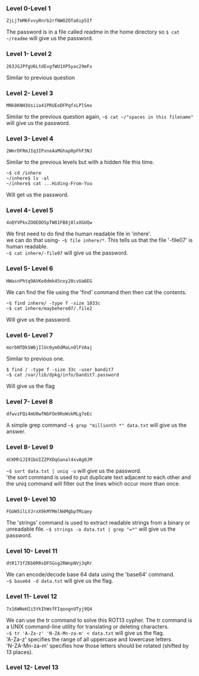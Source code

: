### Level 0-Level 1
```ZjLjTmM6FvvyRnrb2rfNWOZOTa6ip5If```

The password is in a file called readme in the home directory so ```$ cat ~/readme``` will give us the password.  

### Level 1- Level 2
```263JGJPfgU6LtdEvgfWU1XP5yac29mFx```

Similar to previous question

### Level 2- Level 3
```MNk8KNH3Usiio41PRUEoDFPqfxLPlSmx```

Similar to the previous question again, ```~$ cat ~/"spaces in this filename"``` will give us the password. 

### Level 3- Level 4
```2WmrDFRmJIq3IPxneAaMGhap0pFhF3NJ```

Similar to the previous levels but with a hidden file this time.  
```
~$ cd /inhere
~/inhere$ ls -al
~/inhere$ cat ...Hiding-From-You
```
Will get us the password.  

### Level 4- Level 5
```4oQYVPkxZOOEOO5pTW81FB8j8lxXGUQw```

We first need to do find the human readable file in 'inhere'.  
we can do that using- ```~$ file inhere/*```. This tells us that the file '-file07' is human readable.  
```~$ cat inhere/-file07``` will give us the password.  

### Level 5- Level 6
```HWasnPhtq9AVKe0dmk45nxy20cvUa6EG```

We can find the file using the 'find' command then then cat the contents.  
```
~$ find inhere/ -type f -size 1033c
~$ cat inhere/maybehere07/.file2
```  
Will give us the password.  

### Level 6- Level 7
```morbNTDkSW6jIlUc0ymOdMaLnOlFVAaj```

Similar to previous one.  
```
$ find / -type f -size 33c -user bandit7
~$ cat /var/lib/dpkg/info/bandit7.password
```  
Will give us the flag

### Level 7- Level 8
```dfwvzFQi4mU0wfNbFOe9RoWskMLg7eEc```

A simple grep command ```~$ grep "millionth *" data.txt``` will give us the answer.  

### Level 8- Level 9
```4CKMh1JI91bUIZZPXDqGanal4xvAg0JM```

```~$ sort data.txt | uniq -u``` will give us the password.  
'the sort command is used to put duplicate text adjacent to each other and the uniq command will filter out the lines which occur more than once.  

### Level 9- Level 10
```FGUW5ilLVJrxX9kMYMmlN4MgbpfMiqey```

The 'strings' command is used to extract readable strings from a binary or unreadable file.
```~$ strings -a data.txt | grep "=*"``` will give us the password.  

### Level 10- Level 11
```dtR173fZKb0RRsDFSGsg2RWnpNVj3qRr```

We can encode/decode base 64 data using the 'base64' command.  
```~$ base64 -d data.txt``` will give us the flag.

### Level 11- Level 12
```7x16WNeHIi5YkIhWsfFIqoognUTyj9Q4```

We can use the tr command to solve this ROT13 cypher. The tr command is a UNIX command-line utility for translating or deleting characters.  
```~$ tr 'A-Za-z' 'N-ZA-Mn-za-m' < data.txt``` will give us the flag.  
'A-Za-z' specifies the range of all uppercase and lowercase letters.  
'N-ZA-Mn-za-m' specifies how those letters should be rotated (shifted by 13 places).  

### Level 12- Level 13
```
